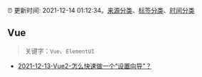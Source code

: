 :alarm_clock: 更新时间: 2021-12-14 01:12:34。[来源分类](../README.md)、[标签分类](../TAGS.md)、[时间分类](../TIMELINE.md)

## Vue


> 关键字：`Vue`、`ElementUI`



- [2021-12-13-Vue2-怎么快速做一个“设置向导”？](https://www.v2ex.com/t/821998) 